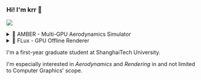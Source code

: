 ### Hi! I'm krr 👋

![](https://www.gentoo.org/assets/img/badges/gentoo-badge3.svg)

<details>
<summary>🚀 AMBER - Multi-GPU Aerodynamics Simulator</summary>
  
![](https://s2.loli.net/2024/08/04/6rfMNCjmbg9IvuO.png)
> A visualization of velocity (left) and vorticity (right) magnitude fields from a transient Lattice Boltzmann simulation of the DrivAer model by AMBER, using a 3.5mm grid spacing and 8 lattice resolution, executed on 2 GPUs.
</details>

<details>
<summary>🎨 FLux - GPU Offline Renderer</summary>

![](https://s2.loli.net/2024/08/08/SjVQnOmtAHiuz9K.png)

> Two image views rendered by FLux, featuring a modified Porsche 911 GT3 R model. *(Model courtesy of [Marvin Lübke on BlenderArtists](https://blenderartists.org/t/free-porsche-gt3r-model/1273171))*
>
> Get the original images [here](https://s2.loli.net/2024/08/08/8KVJGDpQPfqvMTB.webp) and [here](https://s2.loli.net/2024/08/08/iVzUPMWAc3fyTgx.webp).
</details>

I'm a first-year graduate student at ShanghaiTech University.

I'm especially interested in *Aerodynamics* and *Rendering* in and not limited to Computer Graphics' scope.
